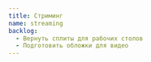 ```yaml
---
title: Стриминг
name: streaming
backlog:
  - Вернуть сплиты для рабочих столов
  - Подготовить обложки для видео
---
```

